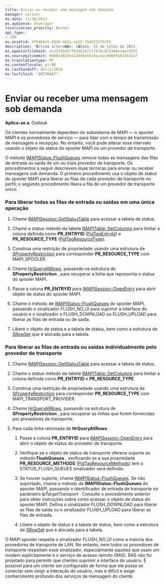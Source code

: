 ```yaml
---
title: Enviar ou receber uma mensagem sob demanda
manager: soliver
ms.date: 11/16/2014
ms.audience: Developer
localization_priority: Normal
api_type:
- COM
ms.assetid: 479404c5-4926-402a-aa12-75dd23276d75
description: '�ltima altera��o: s�bado, 23 de julho de 2011'
ms.openlocfilehash: ece5340497f83862b711f076c8c6346e14ec9355
ms.sourcegitcommit: 9d60cd82b5413446e5bc8ace2cd689f683fb41a7
ms.translationtype: MT
ms.contentlocale: pt-BR
ms.lasthandoff: 06/11/2018
ms.locfileid: "19770367"
---
```

# <a name="sending-or-receiving-a-message-on-demand"></a>Enviar ou receber uma mensagem sob demanda
  
**Aplica-se a**: Outlook 
  
Os clientes normalmente dependem do subsistema de MAPI — o spooler MAPI e os provedores de serviço — para lidar com o tempo de transmissão de mensagem e recepção. No entanto, você pode alterar esse intervalo usando o objeto de status do spooler MAPI ou um provedor de transporte.
  
O método [IMAPIStatus::FlushQueues](imapistatus-flushqueues.md) remove todas as mensagens das filas de entrada ou saída de um ou mais provedor de transporte. Os procedimentos a seguir descrevem duas técnicas para enviar ou receber mensagens sob demanda. O primeiro procedimento usa o objeto de status do spooler MAPI para liberar as filas de cada provedor de transporte no perfil; o segundo procedimento libera a fila de um provedor de transporte único. 
  
### <a name="to-flush-all-incoming-or-outgoing-queues-in-a-single-operation"></a>Para liberar todas as filas de entrada ou saídas em uma única operação
  
1. Chame [IMAPISession::GetStatusTable](imapisession-getstatustable.md) para acessar a tabela de status. 
    
2. Chame o status método da tabela [IMAPITable::SetColumns](imapitable-setcolumns.md) para limitar a coluna definida como **PR_ENTRYID** ([PidTagEntryId](pidtagentryid-canonical-property.md)) e **PR_RESOURCE_TYPE** ([PidTagResourceType](pidtagresourcetype-canonical-property.md)).
    
3. Construa uma restrição de propriedade usando uma estrutura de [SPropertyRestriction](spropertyrestriction.md) para corresponder **PR_RESOURCE_TYPE** com MAPI_SPOOLER. 
    
4. Chame [HrQueryAllRows](hrqueryallrows.md), passando na estrutura de **SPropertyRestriction** , para recuperar a linha que representa o status do spooler MAPI. 
    
5. Passe a coluna **PR_ENTRYID** para [IMAPISession::OpenEntry](imapisession-openentry.md) para abrir objeto de status do spooler MAPI. 
    
6. Chame o método de [IMAPIStatus::FlushQueues](imapistatus-flushqueues.md) do spooler MAPI, passando o sinalizador FLUSH_NO_UI para suprimir a interface do usuário e o sinalizador o FLUSH_DOWNLOAD ou FLUSH_UPLOAD para liberar as filas de entrada ou de saída. 
    
7. Libere o objeto de status e a tabela de status, bem como a estrutura de [SRowSet](srowset.md) que é alocada para a tabela. 
    
### <a name="to-flush-incoming-or-outgoing-queues-individually-by-transport-provider"></a>Para liberar as filas de entrada ou saídas individualmente pelo provedor de transporte
  
1. Chame [IMAPISession::GetStatusTable](imapisession-getstatustable.md) para acessar a tabela de status. 
    
2. Chame o status método da tabela [IMAPITable::SetColumns](imapitable-setcolumns.md) para limitar a coluna definida como **PR_ENTRYID** e **PR_RESOURCE_TYPE**.
    
3. Construa uma restrição de propriedade usando uma estrutura de [SPropertyRestriction](spropertyrestriction.md) para corresponder **PR_RESOURCE_TYPE** com MAPI_TRANSPORT_PROVIDER. 
    
4. Chame [HrQueryAllRows](hrqueryallrows.md), passando na estrutura de **SPropertyRestriction** , para recuperar as linhas que forem fornecidas por provedores de transporte. 
    
5. Para cada linha retornada de **HrQueryAllRows**:
    
    1. Passe a coluna **PR_ENTRYID** para [IMAPISession::OpenEntry](imapisession-openentry.md) para abrir o objeto de status do provedor de transporte. 
        
    2. Verifique se o objeto de status de transporte oferece suporte ao método **FlushQueues** , verificando se a sua propriedade **PR_RESOURCE_METHODS** ([PidTagResourceMethods](pidtagresourcemethods-canonical-property.md)) tem o STATUS_FLUSH_QUEUES sinalizador será definido. 
        
    3. Se houver suporte, chame [IMAPIStatus::FlushQueues](imapistatus-flushqueues.md). Se não suportado, chame o método de **IMAPIStatus::FlushQueues** do spooler MAPI, passando o identificador de entrada de transporte no parâmetro _lpTargetTransport_ . Consulte o procedimento anterior para obter instruções sobre como acessar o objeto de status do spooler MAPI. Defina o sinalizador FLUSH_DOWNLOAD para liberar as filas de saída ou o sinalizador FLUSH_UPLOAD para liberar as filas de entrada. 
        
    4. Libere o objeto de status e a tabela de status, bem como a estrutura de [SRowSet](srowset.md) que é alocada para a tabela. 
    
O MAPI spooler respeita o sinalizador FLUSH_NO_UI como a maioria dos provedores de transporte de LAN. No entanto, nem todos os provedores de transporte respeitam esse sinalizador, especialmente aqueles que usam um modem explicitamente e o serviço de acesso remoto (RAS). RAS não foi projetado para permitir que clientes suprimir a interface do usuário. É possível para um cliente ser configurado de forma que ele possa se conectar sem exigir a interação do usuário, mas é difícil e exige conhecimento profundo dos serviços de mensagem do cliente.
  

